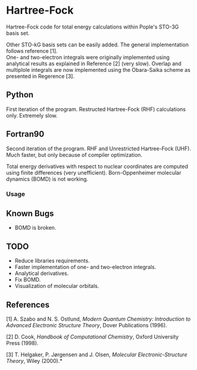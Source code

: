 # Hartree-Fock 
 
Hartree-Fock code for total energy calculations within Pople's STO-3G basis set. 
 
Other STO-kG basis sets can be easily added. The general implementation follows reference [1].  
One- and two-electron integrals were originally implemented using analytical results as explained in Reference [2] (very slow). Overlap and multiplole integrals are now implemented using the Obara-Saika scheme as presented in Regerence [3]. 
 
## Python 
 
First iteration of the program. Restructed Hartree-Fock (RHF) calculations only. Extremely slow. 
 
## Fortran90 
 
Second iteration of the program. RHF and Unrestricted Hartree-Fock (UHF). Much faster, but only because of compiler optimization. 
 
Total energy derivatives with respect to nuclear coordinates are computed using finite differences (very unefficient). Born-Oppenheimer molecular dynamics (BOMD) is not working. 
 
### Usage 
 
 
## Known Bugs 
 
- BOMD is broken. 
 
## TODO 
 
- Reduce libraries requirements. 
- Faster implementation of one- and two-electron integrals. 
- Analytical derivatives. 
- Fix BOMD. 
- Visualization of molecular orbitals. 
 
## References 
 
[1] A. Szabo and N. S. Ostlund, *Modern Quantum Chemistry: Introduction to Advanced Electronic Structure Theory*, Dover Publications (1996). 
 
[2] D. Cook, *Handbook of Computational Chemistry*, Oxford University Press (1998). 
 
[3] T. Helgaker, P. Jørgensen and J. Olsen, *Molecular Electronic-Structure Theory*, Wiley (2000).*
